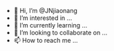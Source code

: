 - 👋 Hi, I’m @JNjiaonang
- 👀 I’m interested in ...
- 🌱 I’m currently learning ...
- 💞️ I’m looking to collaborate on ...
- 📫 How to reach me ...

<!---
JNjiaonang/JNjiaonang is a ✨ special ✨ repository because its `README.md` (this file) appears on your GitHub profile.
You can click the Preview link to take a look at your changes.
--->
